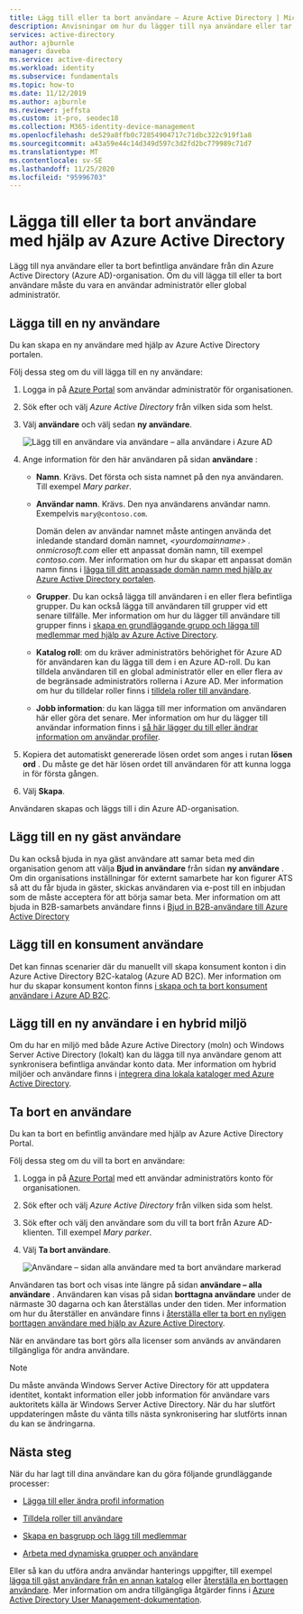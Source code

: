 ```yaml
---
title: Lägg till eller ta bort användare – Azure Active Directory | Microsoft Docs
description: Anvisningar om hur du lägger till nya användare eller tar bort befintliga användare med hjälp av Azure Active Directory.
services: active-directory
author: ajburnle
manager: daveba
ms.service: active-directory
ms.workload: identity
ms.subservice: fundamentals
ms.topic: how-to
ms.date: 11/12/2019
ms.author: ajburnle
ms.reviewer: jeffsta
ms.custom: it-pro, seodec18
ms.collection: M365-identity-device-management
ms.openlocfilehash: de529a8ffb0c72854904717c71dbc322c919f1a8
ms.sourcegitcommit: a43a59e44c14d349d597c3d2fd2bc779989c71d7
ms.translationtype: MT
ms.contentlocale: sv-SE
ms.lasthandoff: 11/25/2020
ms.locfileid: "95996703"
---
```

# <a name="add-or-delete-users-using-azure-active-directory"></a>Lägga till eller ta bort användare med hjälp av Azure Active Directory

Lägg till nya användare eller ta bort befintliga användare från din Azure Active Directory (Azure AD)-organisation. Om du vill lägga till eller ta bort användare måste du vara en användar administratör eller global administratör.

## <a name="add-a-new-user"></a>Lägga till en ny användare

Du kan skapa en ny användare med hjälp av Azure Active Directory portalen.

Följ dessa steg om du vill lägga till en ny användare:

1. Logga in på [Azure Portal](https://portal.azure.com/) som användar administratör för organisationen.

1. Sök efter och välj *Azure Active Directory* från vilken sida som helst.

1. Välj **användare** och välj sedan **ny användare**.

    ![Lägg till en användare via användare – alla användare i Azure AD](media/add-users-azure-active-directory/add-user-in-users-all-users.png)

1. Ange information för den här användaren på sidan **användare** :

   - **Namn**. Krävs. Det första och sista namnet på den nya användaren. Till exempel *Mary parker*.

   - **Användar namn**. Krävs. Den nya användarens användar namn. Exempelvis `mary@contoso.com`.

     Domän delen av användar namnet måste antingen använda det inledande standard domän namnet, *\<yourdomainname> . onmicrosoft.com* eller ett anpassat domän namn, till exempel *contoso.com*. Mer information om hur du skapar ett anpassat domän namn finns i [lägga till ditt anpassade domän namn med hjälp av Azure Active Directory portalen](add-custom-domain.md).

   - **Grupper**. Du kan också lägga till användaren i en eller flera befintliga grupper. Du kan också lägga till användaren till grupper vid ett senare tillfälle. Mer information om hur du lägger till användare till grupper finns i [skapa en grundläggande grupp och lägga till medlemmar med hjälp av Azure Active Directory](active-directory-groups-create-azure-portal.md).

   - **Katalog roll**: om du kräver administratörs behörighet för Azure AD för användaren kan du lägga till dem i en Azure AD-roll. Du kan tilldela användaren till en global administratör eller en eller flera av de begränsade administratörs rollerna i Azure AD. Mer information om hur du tilldelar roller finns i [tilldela roller till användare](active-directory-users-assign-role-azure-portal.md).

   - **Jobb information**: du kan lägga till mer information om användaren här eller göra det senare. Mer information om hur du lägger till användar information finns i [så här lägger du till eller ändrar information om användar profiler](active-directory-users-profile-azure-portal.md).

1. Kopiera det automatiskt genererade lösen ordet som anges i rutan **lösen ord** . Du måste ge det här lösen ordet till användaren för att kunna logga in för första gången.

1. Välj **Skapa**.

Användaren skapas och läggs till i din Azure AD-organisation.

## <a name="add-a-new-guest-user"></a>Lägg till en ny gäst användare

Du kan också bjuda in nya gäst användare att samar beta med din organisation genom att välja **Bjud in användare** från sidan **ny användare** . Om din organisations inställningar för externt samarbete har kon figurer ATS så att du får bjuda in gäster, skickas användaren via e-post till en inbjudan som de måste acceptera för att börja samar beta. Mer information om att bjuda in B2B-samarbets användare finns i [Bjud in B2B-användare till Azure Active Directory](../external-identities/add-users-administrator.md)

## <a name="add-a-consumer-user"></a>Lägg till en konsument användare

Det kan finnas scenarier där du manuellt vill skapa konsument konton i din Azure Active Directory B2C-katalog (Azure AD B2C). Mer information om hur du skapar konsument konton finns [i skapa och ta bort konsument användare i Azure AD B2C](../../active-directory-b2c/manage-users-portal.md).

## <a name="add-a-new-user-within-a-hybrid-environment"></a>Lägg till en ny användare i en hybrid miljö

Om du har en miljö med både Azure Active Directory (moln) och Windows Server Active Directory (lokalt) kan du lägga till nya användare genom att synkronisera befintliga användar konto data. Mer information om hybrid miljöer och användare finns i [integrera dina lokala kataloger med Azure Active Directory](../hybrid/whatis-hybrid-identity.md).

## <a name="delete-a-user"></a>Ta bort en användare

Du kan ta bort en befintlig användare med hjälp av Azure Active Directory Portal.

Följ dessa steg om du vill ta bort en användare:

1. Logga in på [Azure Portal](https://portal.azure.com/) med ett användar administratörs konto för organisationen.

1. Sök efter och välj *Azure Active Directory* från vilken sida som helst.

1. Sök efter och välj den användare som du vill ta bort från Azure AD-klienten. Till exempel _Mary parker_.

1. Välj **Ta bort användare**.

    ![Användare – sidan alla användare med ta bort användare markerad](media/add-users-azure-active-directory/delete-user-all-users-blade.png)

Användaren tas bort och visas inte längre på sidan **användare – alla användare** . Användaren kan visas på sidan **borttagna användare** under de närmaste 30 dagarna och kan återställas under den tiden. Mer information om hur du återställer en användare finns i [återställa eller ta bort en nyligen borttagen användare med hjälp av Azure Active Directory](active-directory-users-restore.md).

När en användare tas bort görs alla licenser som används av användaren tillgängliga för andra användare.

>[!Note]
>Du måste använda Windows Server Active Directory för att uppdatera identitet, kontakt information eller jobb information för användare vars auktoritets källa är Windows Server Active Directory. När du har slutfört uppdateringen måste du vänta tills nästa synkronisering har slutförts innan du kan se ändringarna.

## <a name="next-steps"></a>Nästa steg

När du har lagt till dina användare kan du göra följande grundläggande processer:

- [Lägga till eller ändra profil information](active-directory-users-profile-azure-portal.md)

- [Tilldela roller till användare](active-directory-users-assign-role-azure-portal.md)

- [Skapa en basgrupp och lägg till medlemmar](active-directory-groups-create-azure-portal.md)

- [Arbeta med dynamiska grupper och användare](../enterprise-users/groups-create-rule.md)

Eller så kan du utföra andra användar hanterings uppgifter, till exempel [lägga till gäst användare från en annan katalog](../external-identities/what-is-b2b.md) eller [återställa en borttagen användare](active-directory-users-restore.md). Mer information om andra tillgängliga åtgärder finns i [Azure Active Directory User Management-dokumentation](../enterprise-users/index.yml).